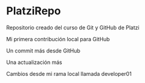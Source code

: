 # PlatziRepo
Repositorio creado del curso de Git y GitHub de Platzi

Mi primera contribución local para GitHub

Un commit más desde GitHub

Una actualización más


Cambios desde mi rama local llamada developer01
